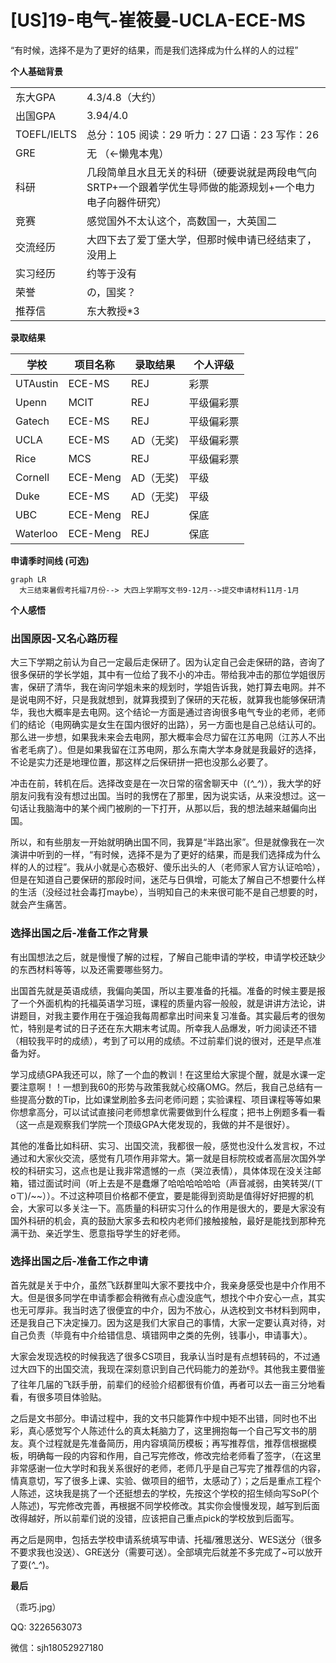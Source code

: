 # [US]19-电气-崔筱曼-UCLA-ECE-MS

“有时候，选择不是为了更好的结果，而是我们选择成为什么样的人的过程”

**个人基础背景**

| | |
| --- | --- |
| 东大GPA | 4.3/4.8（大约） |
| 出国GPA | 3.94/4.0 |
| TOEFL/IELTS | 总分：105 阅读：29 听力：27 口语：23 写作：26 |
| GRE | 无 （←懒鬼本鬼） |
| 科研 | 几段简单且水且无关的科研（硬要说就是两段电气向SRTP+一个跟着学优生导师做的能源规划+一个电力电子向器件研究） |
| 竞赛 | 感觉国外不太认这个，高数国一，大英国二 |
| 交流经历 | 大四下去了爱丁堡大学，但那时候申请已经结束了，没用上 |
| 实习经历 | 约等于没有 |
| 荣誉 | の，国奖？ |
| 推荐信 | 东大教授*3 |

**录取结果**

| 学校 | 项目名称 | 录取结果 | 个人评级 |
| --- | --- | --- | --- |
| UTAustin | ECE-MS | REJ | 彩票 |
| Upenn | MCIT | REJ | 平级偏彩票 |
| Gatech | ECE-MS | REJ | 平级偏彩票 |
| UCLA | ECE-MS | AD（无奖) | 平级偏彩票 |
| Rice | MCS | REJ | 平级偏彩票 |
| Cornell | ECE-Meng | AD（无奖) | 平级 |
| Duke | ECE-MS | AD（无奖) | 平级 |
| UBC | ECE-Meng | REJ | 保底 |
| Waterloo | ECE-Meng | REJ | 保底 |

**申请季时间线 (可选)**

```mermaid
graph LR
  大三结束暑假考托福7月份--> 大四上学期写文书9-12月-->提交申请材料11月-1月
```

**个人感悟**

### 出国原因-又名心路历程

大三下学期之前认为自己一定最后走保研了。因为认定自己会走保研的路，咨询了很多保研的学长学姐，其中有一位给了我不小的冲击。带给我冲击的那位学姐很厉害，保研了清华，我在询问学姐未来的规划时，学姐告诉我，她打算去电网。并不是说电网不好，只是我就想到，就算我摸到了保研的天花板，就算我也能够保研清华，我也大概率是去电网。这个结论一方面是通过咨询很多电气专业的老师，老师们的结论（电网确实是女生在国内很好的出路），另一方面也是自己总结认可的。那么进一步想，如果我未来会去电网，那大概率会尽力留在江苏电网（江苏人不出省老毛病了）。但是如果我留在江苏电网，那么东南大学本身就是我最好的选择，不论是实力还是地理位置，那这样之后保研拼一把也没那么必要了。

冲击在前，转机在后。选择改变是在一次日常的宿舍聊天中（(*^_^*)），我大学的好朋友问我有没有想过出国。当时的我愣在了那里，因为说实话，从来没想过。这一句话让我脑海中的某个阀门被刷的一下打开，从那以后，我的想法越来越偏向出国。

所以，和有些朋友一开始就明确出国不同，我算是“半路出家”。但是就像我在一次演讲中听到的一样，“有时候，选择不是为了更好的结果，而是我们选择成为什么样的人的过程”。我从小就是心态极好、傻乐出头的人（老师家人官方认证哈哈），但是在知道自己要保研的那段时间，迷茫与日俱增，可能太了解自己不想要什么样的生活（没经过社会毒打maybe），当明知自己的未来很可能不是自己想要的时，就会产生痛苦。

### 选择出国之后-准备工作之背景

有出国想法之后，就是慢慢了解的过程，了解自己能申请的学校，申请学校还缺少的东西材料等等，以及还需要哪些努力。

出国首先就是英语成绩，我偏向美国，所以主要准备的托福。准备的时候主要是报了一个外面机构的托福英语学习班，课程的质量内容一般般，就是讲讲方法论，讲讲题目，对我主要作用在于强迫我每周都拿出时间来复习准备。其实最后考的很匆忙，特别是考试的日子还在东大期末考试周。所幸我人品爆发，听力阅读还不错（相较我平时的成绩），考到了可以用的成绩。不过前辈们说的很对，还是早点准备为好。

学习成绩GPA我还可以，除了一个血的教训！在这里给大家提个醒，就是水课一定要注意啊！！一想到我60的形势与政策我就心绞痛OMG。然后，我自己总结有一些提高分数的Tip，比如课堂刷脸多去问老师问题；实验课程、项目课程等等如果你想拿高分，可以试试直接问老师想拿优需要做到什么程度；把书上例题多看一看（这一点是观察我们学院一个顶级GPA大佬发现的，我做的并不是很好）。

其他的准备比如科研、实习、出国交流，我都很一般，感觉也没什么发言权，不过通过和大家伙交流，感觉有几项作用非常大。第一就是目标院校或者高层次国外学校的科研实习，这点也是让我非常遗憾的一点（哭泣表情），具体体现在没关注邮箱，错过面试时间（听上去是不是蠢爆了哈哈哈哈哈哈（声音减弱，由笑转哭/(ㄒoㄒ)/~~））。不过这种项目价格都不便宜，要是能得到资助是值得好好把握的机会，大家可以多关注一下。高质量的科研实习什么的作用是很大的，要是大家没有国外科研的机会，真的鼓励大家多去和校内老师们接触接触，最好是能找到那种充满干劲、亲近学生、愿意指导学生的好老师。

### 选择出国之后-准备工作之申请

首先就是关于中介，虽然飞跃群里叫大家不要找中介，我亲身感受也是中介作用不大。但是很多同学在申请季都会稍微有点心虚没底气，想找个中介安心一点，其实也无可厚非。我当时选了很便宜的中介，因为不放心，从选校到文书材料到网申，还是我自己下决定操刀。因为这是我们大家自己的事情，大家一定要认真对待，对自己负责（毕竟有中介给错信息、填错网申之类的先例，钱事小，申请事大）。

大家会发现选校的时候我选了很多CS项目，我承认当时是有点想转码的，不过通过大四下的出国交流，我现在深刻意识到自己代码能力的差劲👎。其他我主要借鉴了往年几届的飞跃手册，前辈们的经验介绍都很有价值，再者可以去一亩三分地看看，有很多项目体验贴。

之后是文书部分。申请过程中，我的文书只能算作中规中矩不出错，同时也不出彩，真心感觉写个人陈述什么的真太耗脑力了，这里拥抱每一个自己写文书的朋友。真个过程就是先准备简历，用内容填简历模板；再写推荐信，推荐信根据模板，明确每一段的内容和作用，自己写完修改，修改完给老师看了签字，（在这里非常感谢一位大学时和我关系很好的老师，老师几乎是自己写完了推荐信的内容，情真意切，写了很多上课、实验、做项目的细节，太感动了）；之后是重点工程个人陈述，这块我是挑了一个还挺想去的学校，先按这个学校的招生倾向写SoP(个人陈述)，写完修改完善，再根据不同学校修改。其实你会慢慢发现，越写到后面改得越好，所以前辈们说的没错，应该把自己重点pick的学校放到后面写。

再之后是网申，包括去学校申请系统填写申请、托福/雅思送分、WES送分（很多不要求我也没送）、GRE送分（需要可送）。全部填完后就差不多完成了~可以放开了耍(*^_^*)。

**最后**

（乖巧.jpg）

QQ: 3226563073

微信：sjh18052927180